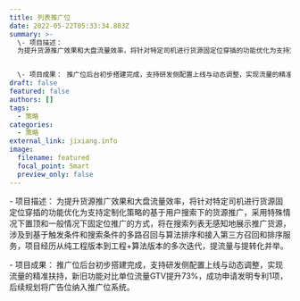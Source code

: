 ```yaml
---
title: 列表推广位
date: 2022-05-22T05:33:34.803Z
summary: >-
  \- 项目描述：
  为提升货源推广效果和大盘流量效率，将针对特定司机进行货源固定位穿插的功能优化为支持定制化策略的基于用户搜索下的货源推广，采用特殊情况下置顶和一般情况下固定位推广的方式，将在搜索列表无感知地展示推广货源，涉及到基于触发条件和搜索条件的多路召回与算法排序和接入第三方召回和排序服务，项目经历从纯工程版本到工程+算法版本的多次迭代，提流量与提转化并举。


  \- 项目成果： 推广位后台初步搭建完成，支持研发侧配置上线与动态调整，实现流量的精准扶持，新旧功能对比单位流量GTV提升73%，成功申请发明专利1项，后续规划将广告位纳入推广位系统。
draft: false
featured: false
authors: []
tags:
  - 策略
categories:
  - 策略
external_link: jixiang.info
image:
  filename: featured
  focal_point: Smart
  preview_only: false
---
```

\- 项目描述： 为提升货源推广效果和大盘流量效率，将针对特定司机进行货源固定位穿插的功能优化为支持定制化策略的基于用户搜索下的货源推广，采用特殊情况下置顶和一般情况下固定位推广的方式，将在搜索列表无感知地展示推广货源，涉及到基于触发条件和搜索条件的多路召回与算法排序和接入第三方召回和排序服务，项目经历从纯工程版本到工程+算法版本的多次迭代，提流量与提转化并举。

\- 项目成果： 推广位后台初步搭建完成，支持研发侧配置上线与动态调整，实现流量的精准扶持，新旧功能对比单位流量GTV提升73%，成功申请发明专利1项，后续规划将广告位纳入推广位系统。